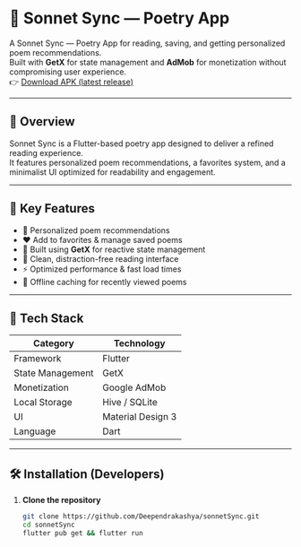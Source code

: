 # 📜 Sonnet Sync —  Poetry App

  A Sonnet Sync —  Poetry App for reading, saving, and getting personalized poem recommendations.  
Built with **GetX** for state management and **AdMob** for monetization without compromising user experience.  
👉 [Download APK (latest release)](https://github.com/Deependrakashya/sonnetSync/releases/download/release/Sonnet.Sync.apk)

---

## 🚀 Overview
Sonnet Sync is a Flutter-based poetry app designed to deliver a refined reading experience.  
It features personalized poem recommendations, a favorites system, and a minimalist UI optimized for readability and engagement.

---

## 🔑 Key Features
- 💫 Personalized poem recommendations  
- ❤️ Add to favorites & manage saved poems  
- 🧠 Built using **GetX** for reactive state management  
- 🌙 Clean, distraction-free reading interface  
- ⚡ Optimized performance & fast load times  
- 📶 Offline caching for recently viewed poems  

---

## 🧰 Tech Stack
| Category | Technology |
|-----------|-------------|
| Framework | Flutter |
| State Management | GetX |
| Monetization | Google AdMob |
| Local Storage | Hive / SQLite |
| UI | Material Design 3 |
| Language | Dart |

---

## 🛠️ Installation (Developers)
1. **Clone the repository**
   ```bash
   git clone https://github.com/Deependrakashya/sonnetSync.git
   cd sonnetSync
   flutter pub get && flutter run
